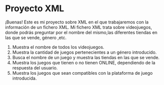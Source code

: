 # Proyecto XML
¡Buenas! Este es mi proyecto sobre XML en el que trabajaremos con la información de un fichero XML. Mi fichero XML trata sobre videojuegos, donde podrás preguntar por el nombre del mismo,las diferentes tiendas en las que se vende, género ,etc.  

1. Muestra el nombre de todos los videojuegos.
2. Muestra la cantidad de juegos pertenecientes a un género introducido.
3. Busca el nombre de un juego y muestra las tiendas en las que se vende.
4. Muestra los juegos que tienen o no tienen ONLINE, dependiendo de la respuesta del usuario.
5. Muestra los juegos que sean compatibles con la plataforma de juego introducida.